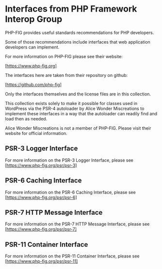 Interfaces from PHP Framework Interop Group
===========================================

PHP-FIG provides useful standards recommendations for PHP developers.

Some of those recommendations include interfaces that web application
developers can implement.

For more information on PHP-FIG please see their website:

[https://www.php-fig.org]

The interfaces here are taken from their repository on github:

[https://github.com/php-fig]

Only the interfaces themselves and the license files are in this collection.

This collection exists solely to make it possible for classes used in WordPress
via the PSR-4 autoloader by Alice Wonder Miscreations to implement these
interfaces in a way that the autoloader can readily find and load then as
needed.

Alice Wonder Miscreations is not a member of PHP-FIG. Please visit their
website for official information.


PSR-3 Logger Interface
----------------------

For more information on the PSR-3 Logger Interface, please see
[https://www.php-fig.org/psr/psr-3]


PSR-6 Caching Interface
-----------------------

For more information on the PSR-6 Caching Interface, please see
[https://www.php-fig.org/psr/psr-6]


PSR-7 HTTP Message Interface
----------------------------

For more information on the PSR-7 HTTP Message Interface, please see
[https://www.php-fig.org/psr/psr-7]


PSR-11 Container Interface
--------------------------

For more information on the PSR-11 Container Interface, please see
[https://www.php-fig.org/psr/psr-11]


